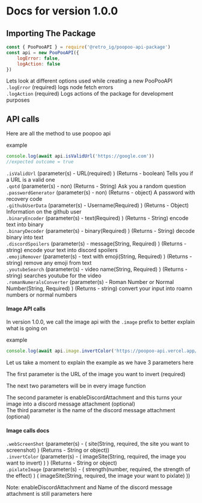 # Docs for version 1.0.0

## Importing The Package

```js
const { PooPooAPI } = require('@retro_ig/poopoo-api-package')
const api = new PooPooAPI({
    logError: false,
    logAction: false
})
```
Lets look at different options used while creating a new PooPooAPI  
`.logError` (required) logs node fetch errors  
`.logAction` (required) Logs actions of the package for development purposes  

## API calls

Here are all the method to use poopoo api

example

```js
console.log(await api.isValidUrl('https://google.com'))
//expected outcome = true
```

`.isValidUrl` (parameter(s) - URL(required) ) (Returns - boolean) Tells you if a URL is a valid one  
`.qotd` (parameter(s) - non) (Returns - String) Ask you a random question  
`.passwordGenerator` (parameter(s) - non) (Returns - object) A password with recovery code  
`.githubUserData` (parameter(s) - Username(Required) ) (Returns - Object) Information on the github user  
`.binaryEncoder` (parameter(s) - text(Required) ) (Returns - String) encode text into binary  
`.binaryDecoder` (parameter(s) - binary(Required) ) (Returns - String) decode binary into text  
`.discordSpoilers` (parameter(s) - message(String, Required) ) (Returns - string) encode your text into discord spoilers  
`.emojiRemover` (parameter(s) - text with emoji(String, Required) ) (Returns - string) remove any emoji from text  
`.youtubeSearch` (parameter(s) - video name(String, Required) ) (Returns - string) searches youtube for the video  
`.romanNumeralsConverter` (parameter(s) - Roman Number or Normal Number(String, Required) ) (Returns - string) convert your input into roamn numbers or normal numbers

#### Image API calls

In version 1.0.0, we call the image api with the `.image` prefix to better explain what is going on

example

```js
console.log(await api.image.invertColor('https://poopoo-api.vercel.app/images/example.png', true, 'poopoo inverted.png'))
```

Let us take a moment to explain the example as we have 3 parameters here  

The first parameter is the URL of the image you want to invert (required)

The next two parameters will be in every image function

The second parameter is enableDiscordAttachment and this turns your image into a discord message attachment (optional)  
The third parameter is the name of the discord message attachment (optional)

#### Image calls docs

`.webScreenShot` (parameter(s) - ( site(String, required, the site you want to screenshot) )  (Returns - String or object))  
`.invertColor` (parameter(s) - ( imageSite(String, required, the image you want to invert) ) ) (Returns - String or object)  
`.pixlateImage` (parameter(s) - ( strength(number, required, the strength of the effect) ) ( imageSite(String, required, the image your want to pixlate) ))

Note: enableDiscordAttachment and Name of the discord message attachment is still parameters here
